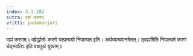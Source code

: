 ```yaml
---
index: 3.1.102
sutra: वह्यं करणम्‌
vritti: padamanjari
---
```


 वह्यं करणम्॥ वहेर्द्धातोः करणे यत्प्रत्ययो निपात्यत इति। अर्थव्याख्यानमेतत्। ठ्वह्यमिति निपात्यते करणं चेद्भवतिऽ इति वक्तुअं युक्तम्॥